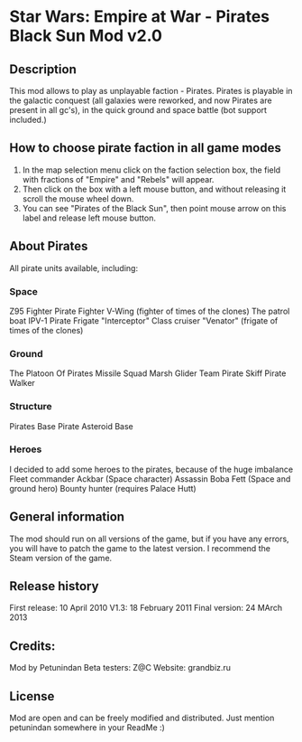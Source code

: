 # Star Wars: Empire at War - Pirates Black Sun Mod v2.0

## Description
This mod allows to play as unplayable faction - Pirates.
Pirates is playable in the galactic conquest (all galaxies were reworked, and now Pirates are present in all gc's), in the quick ground and space battle (bot support included.)

## How to choose pirate faction in all game modes
1) In the map selection menu click on the faction selection box, the field with fractions of "Empire" and "Rebels" will appear.
2) Then click on the box with a left mouse button, and without releasing it scroll the mouse wheel down.
3) You can see "Pirates of the Black Sun", then point mouse arrow on this label and release left mouse button.

## About Pirates
All pirate units available, including:

### Space
Z95 Fighter
Pirate Fighter
V-Wing (fighter of times of the clones)
The patrol boat IPV-1
Pirate Frigate "Interceptor"
Class cruiser "Venator" (frigate of times of the clones)

### Ground
The Platoon Of Pirates
Missile Squad
Marsh Glider Team
Pirate Skiff
Pirate Walker

### Structure
Pirates Base
Pirate Asteroid Base

### Heroes
I decided to add some heroes to the pirates, because of the huge imbalance
Fleet commander Ackbar (Space character)
Assassin Boba Fett (Space and ground hero)
Bounty hunter (requires Palace Hutt)

## General information
The mod should run on all versions of the game, but if you have any errors, you will have to patch the game to the latest version.
I recommend the Steam version of the game.

## Release history
First release: 10 April 2010
V1.3: 18 February 2011
Final version: 24 MArch 2013

## Credits:
Mod by Petunindan
Beta testers: Z@C
Website: grandbiz.ru

## License
Mod are open and can be freely modified and distributed. Just mention petunindan somewhere in your ReadMe :)

